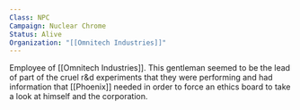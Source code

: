 ```yaml
---
Class: NPC
Campaign: Nuclear Chrome
Status: Alive
Organization: "[[Omnitech Industries]]"
---
```

Employee of [[Omnitech Industries]]. This gentleman seemed to be the lead of part of the cruel r&d experiments that they were performing and had information that [[Phoenix]] needed in order to force an ethics board to take a look at himself and the corporation.